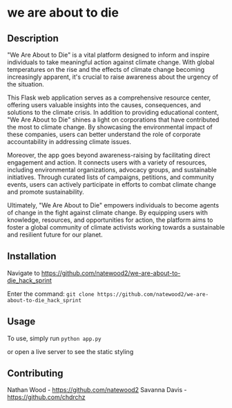 # we are about to die

## Description
"We Are About to Die" is a vital platform designed to inform and inspire individuals to take meaningful action against climate change. With global temperatures on the rise and the effects of climate change becoming increasingly apparent, it's crucial to raise awareness about the urgency of the situation.

This Flask web application serves as a comprehensive resource center, offering users valuable insights into the causes, consequences, and solutions to the climate crisis. In addition to providing educational content, "We Are About to Die" shines a light on corporations that have contributed the most to climate change. By showcasing the environmental impact of these companies, users can better understand the role of corporate accountability in addressing climate issues.

Moreover, the app goes beyond awareness-raising by facilitating direct engagement and action. It connects users with a variety of resources, including environmental organizations, advocacy groups, and sustainable initiatives. Through curated lists of campaigns, petitions, and community events, users can actively participate in efforts to combat climate change and promote sustainability.

Ultimately, "We Are About to Die" empowers individuals to become agents of change in the fight against climate change. By equipping users with knowledge, resources, and opportunities for action, the platform aims to foster a global community of climate activists working towards a sustainable and resilient future for our planet.

## Installation
Navigate to https://github.com/natewood2/we-are-about-to-die_hack_sprint

Enter the command: ```git clone https://github.com/natewood2/we-are-about-to-die_hack_sprint```

## Usage
To use, simply run ```python app.py```

or open a live server to see the static styling

## Contributing
Nathan Wood - https://github.com/natewood2
Savanna Davis - https://github.com/chdrchz
